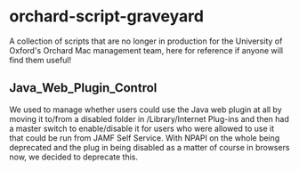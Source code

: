 # orchard-script-graveyard
A collection of scripts that are no longer in production for the University of Oxford's Orchard Mac management team, here for reference if anyone will find them useful!

## Java_Web_Plugin_Control
We used to manage whether users could use the Java web plugin at all by moving it to/from a disabled folder in /Library/Internet Plug-ins and then had a master switch to enable/disable it for users who were allowed to use it that could be run from JAMF Self Service. With NPAPI on the whole being deprecated and the plug in being disabled as a matter of course in browsers now, we decided to deprecate this.

